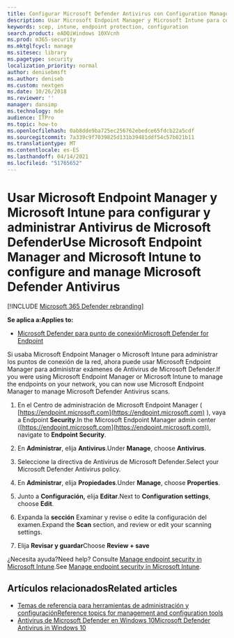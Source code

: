 ```yaml
---
title: Configurar Microsoft Defender Antivirus con Configuration Manager e Intune
description: Usar Microsoft Endpoint Manager y Microsoft Intune para configurar Microsoft Defender AV y Endpoint Protection
keywords: scep, intune, endpoint protection, configuration
search.product: eADQiWindows 10XVcnh
ms.prod: m365-security
ms.mktglfcycl: manage
ms.sitesec: library
ms.pagetype: security
localization_priority: normal
author: denisebmsft
ms.author: deniseb
ms.custom: nextgen
ms.date: 10/26/2018
ms.reviewer: ''
manager: dansimp
ms.technology: mde
audience: ITPro
ms.topic: how-to
ms.openlocfilehash: 0ab8dde9ba725ec256762ebedce65fdcb22a5cdf
ms.sourcegitcommit: 7a339c9f7039825d131b39481ddf54c57b021b11
ms.translationtype: MT
ms.contentlocale: es-ES
ms.lasthandoff: 04/14/2021
ms.locfileid: "51765652"
---
```

# <a name="use-microsoft-endpoint-manager-and-microsoft-intune-to-configure-and-manage-microsoft-defender-antivirus"></a><span data-ttu-id="df26d-104">Usar Microsoft Endpoint Manager y Microsoft Intune para configurar y administrar Antivirus de Microsoft Defender</span><span class="sxs-lookup"><span data-stu-id="df26d-104">Use Microsoft Endpoint Manager and Microsoft Intune to configure and manage Microsoft Defender Antivirus</span></span>

[!INCLUDE [Microsoft 365 Defender rebranding](../../includes/microsoft-defender.md)]


<span data-ttu-id="df26d-105">**Se aplica a:**</span><span class="sxs-lookup"><span data-stu-id="df26d-105">**Applies to:**</span></span>

- [<span data-ttu-id="df26d-106">Microsoft Defender para punto de conexión</span><span class="sxs-lookup"><span data-stu-id="df26d-106">Microsoft Defender for Endpoint</span></span>](/microsoft-365/security/defender-endpoint/)

<span data-ttu-id="df26d-107">Si usaba Microsoft Endpoint Manager o Microsoft Intune para administrar los puntos de conexión de la red, ahora puede usar Microsoft Endpoint Manager para administrar exámenes de Antivirus de Microsoft Defender.</span><span class="sxs-lookup"><span data-stu-id="df26d-107">If you were using Microsoft Endpoint Manager or Microsoft Intune to manage the endpoints on your network, you can now use Microsoft Endpoint Manager to manage Microsoft Defender Antivirus scans.</span></span>

1. <span data-ttu-id="df26d-108">En el Centro de administración de Microsoft Endpoint Manager ( [https://endpoint.microsoft.com](https://endpoint.microsoft.com) ), vaya a Endpoint **Security**.</span><span class="sxs-lookup"><span data-stu-id="df26d-108">In the Microsoft Endpoint Manager admin center ([https://endpoint.microsoft.com](https://endpoint.microsoft.com)), navigate to **Endpoint Security**.</span></span>

2. <span data-ttu-id="df26d-109">En **Administrar**, elija **Antivirus**.</span><span class="sxs-lookup"><span data-stu-id="df26d-109">Under **Manage**, choose **Antivirus**.</span></span>

3. <span data-ttu-id="df26d-110">Seleccione la directiva de Antivirus de Microsoft Defender.</span><span class="sxs-lookup"><span data-stu-id="df26d-110">Select your Microsoft Defender Antivirus policy.</span></span> 

4. <span data-ttu-id="df26d-111">En **Administrar**, elija **Propiedades**.</span><span class="sxs-lookup"><span data-stu-id="df26d-111">Under **Manage**, choose **Properties**.</span></span>

5. <span data-ttu-id="df26d-112">Junto a **Configuración,** elija **Editar**.</span><span class="sxs-lookup"><span data-stu-id="df26d-112">Next to **Configuration settings**, choose **Edit**.</span></span>

6. <span data-ttu-id="df26d-113">Expanda la **sección** Examinar y revise o edite la configuración del examen.</span><span class="sxs-lookup"><span data-stu-id="df26d-113">Expand the **Scan** section, and review or edit your scanning settings.</span></span>

7. <span data-ttu-id="df26d-114">Elija **Revisar y guardar**</span><span class="sxs-lookup"><span data-stu-id="df26d-114">Choose **Review + save**</span></span>

<span data-ttu-id="df26d-115">¿Necesita ayuda?</span><span class="sxs-lookup"><span data-stu-id="df26d-115">Need help?</span></span> <span data-ttu-id="df26d-116">Consulte [Manage endpoint security in Microsoft Intune](/mem/intune/protect/endpoint-security).</span><span class="sxs-lookup"><span data-stu-id="df26d-116">See [Manage endpoint security in Microsoft Intune](/mem/intune/protect/endpoint-security).</span></span>


## <a name="related-articles"></a><span data-ttu-id="df26d-117">Artículos relacionados</span><span class="sxs-lookup"><span data-stu-id="df26d-117">Related articles</span></span>

- [<span data-ttu-id="df26d-118">Temas de referencia para herramientas de administración y configuración</span><span class="sxs-lookup"><span data-stu-id="df26d-118">Reference topics for management and configuration tools</span></span>](configuration-management-reference-microsoft-defender-antivirus.md)
- [<span data-ttu-id="df26d-119">Antivirus de Microsoft Defender en Windows 10</span><span class="sxs-lookup"><span data-stu-id="df26d-119">Microsoft Defender Antivirus in Windows 10</span></span>](microsoft-defender-antivirus-in-windows-10.md)